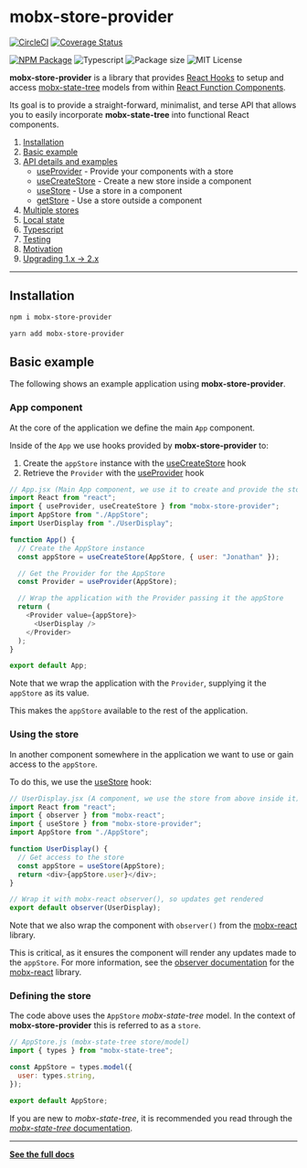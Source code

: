 # mobx-store-provider

[![CircleCI](https://circleci.com/gh/jonbnewman/mobx-store-provider.svg?style=svg)](https://circleci.com/gh/jonbnewman/mobx-store-provider)
[![Coverage Status](https://coveralls.io/repos/github/jonbnewman/mobx-store-provider/badge.svg?branch=master&r=5)](https://coveralls.io/github/jonbnewman/mobx-store-provider?branch=master)

[![NPM Package](https://img.shields.io/npm/v/mobx-store-provider.svg?logo=npm&r=5)](https://www.npmjs.com/package/mobx-store-provider)
![Typescript](https://img.shields.io/npm/types/mobx-store-provider.svg?logo=typescript)
![Package size](https://img.shields.io/bundlephobia/minzip/mobx-store-provider?r=5)
![MIT License](https://img.shields.io/npm/l/mobx-store-provider.svg)

**mobx-store-provider** is a library that provides [React Hooks](https://reactjs.org/docs/hooks-intro.html) to setup and access [mobx-state-tree](http://mobx-state-tree.js.org/) models from within [React Function Components](https://www.robinwieruch.de/react-function-component).

Its goal is to provide a straight-forward, minimalist, and terse API that allows you to easily incorporate **mobx-state-tree** into functional React components.

1. [Installation](https://mobx-store-provider.jonbnewman.dev/)
1. [Basic example](https://mobx-store-provider.jonbnewman.dev/basic-example)
1. [API details and examples](https://mobx-store-provider.jonbnewman.dev/api-details-and-examples)
   - [useProvider](https://mobx-store-provider.jonbnewman.dev/api/useProvider) - Provide your components with a store
   - [useCreateStore](https://mobx-store-provider.jonbnewman.dev/api/useCreateStore) - Create a new store inside a component
   - [useStore](https://mobx-store-provider.jonbnewman.dev/api/useStore) - Use a store in a component
   - [getStore](https://mobx-store-provider.jonbnewman.dev/api/useStore) - Use a store outside a component
1. [Multiple stores](https://mobx-store-provider.jonbnewman.dev/multiple-stores)
1. [Local state](https://mobx-store-provider.jonbnewman.dev/local-state)
1. [Typescript](https://mobx-store-provider.jonbnewman.dev/typescript)
1. [Testing](https://mobx-store-provider.jonbnewman.dev/testing)
1. [Motivation](https://mobx-store-provider.jonbnewman.dev/motivation)
1. [Upgrading 1.x -> 2.x](https://mobx-store-provider.jonbnewman.dev/upgrade)

---

## Installation

```bash
npm i mobx-store-provider
```

```bash
yarn add mobx-store-provider
```

## Basic example

The following shows an example application using **mobx-store-provider**.

### App component

At the core of the application we define the main `App` component.

Inside of the `App` we use hooks provided by **mobx-store-provider** to:

1. Create the `appStore` instance with the [useCreateStore](https://mobx-store-provider.jonbnewman.dev/api/useCreateStore) hook
1. Retrieve the `Provider` with the [useProvider](https://mobx-store-provider.jonbnewman.dev/api/useProvider) hook

```javascript
// App.jsx (Main App component, we use it to create and provide the store)
import React from "react";
import { useProvider, useCreateStore } from "mobx-store-provider";
import AppStore from "./AppStore";
import UserDisplay from "./UserDisplay";

function App() {
  // Create the AppStore instance
  const appStore = useCreateStore(AppStore, { user: "Jonathan" });

  // Get the Provider for the AppStore
  const Provider = useProvider(AppStore);

  // Wrap the application with the Provider passing it the appStore
  return (
    <Provider value={appStore}>
      <UserDisplay />
    </Provider>
  );
}

export default App;
```

Note that we wrap the application with the `Provider`, supplying it the `appStore` as its value.

This makes the `appStore` available to the rest of the application.

### Using the store

In another component somewhere in the application we want to use or gain access to the `appStore`.

To do this, we use the [useStore](https://mobx-store-provider.jonbnewman.dev/api/useStore) hook:

```javascript
// UserDisplay.jsx (A component, we use the store from above inside it)
import React from "react";
import { observer } from "mobx-react";
import { useStore } from "mobx-store-provider";
import AppStore from "./AppStore";

function UserDisplay() {
  // Get access to the store
  const appStore = useStore(AppStore);
  return <div>{appStore.user}</div>;
}

// Wrap it with mobx-react observer(), so updates get rendered
export default observer(UserDisplay);
```

Note that we also wrap the component with `observer()` from the [mobx-react](https://github.com/mobxjs/mobx-react#mobx-react) library.

This is critical, as it ensures the component will render any updates made to the `appStore`. For more information, see the [observer documentation](https://mobx.js.org/refguide/observer-component.html#observer) for the [mobx-react](https://github.com/mobxjs/mobx-react#mobx-react) library.

### Defining the store

The code above uses the `AppStore` _mobx-state-tree_ model. In the context of **mobx-store-provider** this is referred to as a `store`.

```javascript
// AppStore.js (mobx-state-tree store/model)
import { types } from "mobx-state-tree";

const AppStore = types.model({
  user: types.string,
});

export default AppStore;
```

If you are new to _mobx-state-tree_, it is recommended you read through the [_mobx-state-tree_ documentation](https://mobx-state-tree.js.org).

---

**[See the full docs](http://mobx-store-provider.overfoc.us)**
